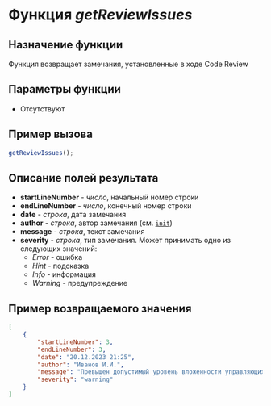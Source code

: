 # Функция *getReviewIssues*

## Назначение функции

Функция возвращает замечания, установленные в ходе Code Review

## Параметры функции

* Отсутствуют

## Пример вызова

```javascript
getReviewIssues();
```

## Описание полей результата

* **startLineNumber** - *число*, начальный номер строки
* **endLineNumber** - *число*, конечный номер строки
* **date** - *строка*, дата замечания
* **author** - *строка*, автор замечания (см. [`init`](docs/init.md))
* **message** - *строка*, текст замечания
* **severity** - *строка*, тип замечания. Может принимать одно из следующих значений:
  * *Error* - ошибка
  * *Hint* - подсказка
  * *Info* - информация
  * *Warning* - предупреждение

## Пример возвращаемого значения

```json
[
    {
        "startLineNumber": 3,
        "endLineNumber": 3,
        "date": "20.12.2023 21:25",
        "author": "Иванов И.И.",
        "message": "Превышен допустимый уровень вложенности управляющих конструкций",
        "severity": "warning"
    }
]
```